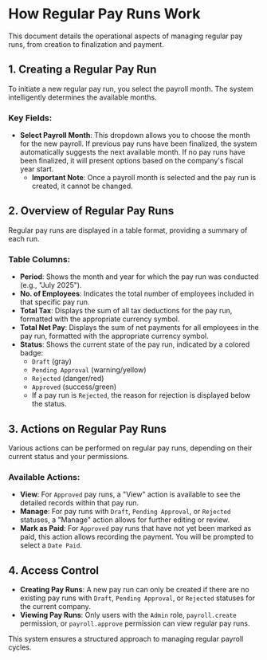 # How Regular Pay Runs Work

This document details the operational aspects of managing regular pay runs, from creation to finalization and payment.

## 1. Creating a Regular Pay Run

To initiate a new regular pay run, you select the payroll month. The system intelligently determines the available months.

### Key Fields:

*   **Select Payroll Month**: This dropdown allows you to choose the month for the new payroll. If previous pay runs have been finalized, the system automatically suggests the next available month. If no pay runs have been finalized, it will present options based on the company's fiscal year start.
    *   **Important Note**: Once a payroll month is selected and the pay run is created, it cannot be changed.

## 2. Overview of Regular Pay Runs

Regular pay runs are displayed in a table format, providing a summary of each run.

### Table Columns:

*   **Period**: Shows the month and year for which the pay run was conducted (e.g., "July 2025").
*   **No. of Employees**: Indicates the total number of employees included in that specific pay run.
*   **Total Tax**: Displays the sum of all tax deductions for the pay run, formatted with the appropriate currency symbol.
*   **Total Net Pay**: Displays the sum of net payments for all employees in the pay run, formatted with the appropriate currency symbol.
*   **Status**: Shows the current state of the pay run, indicated by a colored badge:
    *   `Draft` (gray)
    *   `Pending Approval` (warning/yellow)
    *   `Rejected` (danger/red)
    *   `Approved` (success/green)
    *   If a pay run is `Rejected`, the reason for rejection is displayed below the status.

## 3. Actions on Regular Pay Runs

Various actions can be performed on regular pay runs, depending on their current status and your permissions.

### Available Actions:

*   **View**: For `Approved` pay runs, a "View" action is available to see the detailed records within that pay run.
*   **Manage**: For pay runs with `Draft`, `Pending Approval`, or `Rejected` statuses, a "Manage" action allows for further editing or review.
*   **Mark as Paid**: For `Approved` pay runs that have not yet been marked as paid, this action allows recording the payment. You will be prompted to select a `Date Paid`.

## 4. Access Control

*   **Creating Pay Runs**: A new pay run can only be created if there are no existing pay runs with `Draft`, `Pending Approval`, or `Rejected` statuses for the current company.
*   **Viewing Pay Runs**: Only users with the `Admin` role, `payroll.create` permission, or `payroll.approve` permission can view regular pay runs.

This system ensures a structured approach to managing regular payroll cycles.